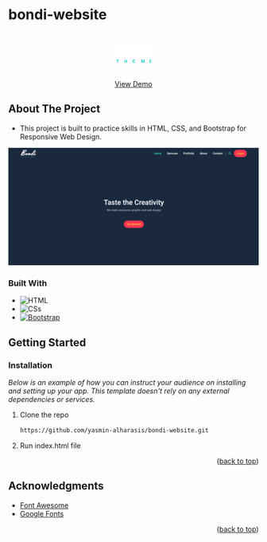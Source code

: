 # bondi-website

<a id="readme-top"></a>



<!-- PROJECT LOGO -->
<br />
<div align="center">
  <a href="https://github.com/othneildrew/Best-README-Template">
    <img src="images/bondiLogo.png" alt="Logo">
  </a>
  <p align="center">
  <br/>
    <a href="https://github.com/othneildrew/Best-README-Template">View Demo</a>
  </p>
</div>

<!-- ABOUT THE PROJECT -->
## About The Project
- This project is built to practice skills in HTML, CSS, and Bootstrap for Responsive Web Design.

[![Product Name Screen Shot][product-screenshot]](images/screenShot.png)

### Built With

* ![HTML][HTML.com] &nbsp;
* ![CSs][Css.com] &nbsp;
* [![Bootstrap][Bootstrap.com]][Bootstrap-url]


<!-- GETTING STARTED -->
## Getting Started

### Installation

_Below is an example of how you can instruct your audience on installing and setting up your app. This template doesn't rely on any external dependencies or services._

1. Clone the repo
   ```sh
   https://github.com/yasmin-alharasis/bondi-website.git
   ```
2. Run index.html file 

<p align="right">(<a href="#readme-top">back to top</a>)</p>


<!-- ACKNOWLEDGMENTS -->
## Acknowledgments


* [Font Awesome](https://fontawesome.com)
* [Google Fonts](https://fonts.google.com/)
<p align="right">(<a href="#readme-top">back to top</a>)</p>



<!-- MARKDOWN LINKS & IMAGES -->
<!-- https://www.markdownguide.org/basic-syntax/#reference-style-links -->
[Bootstrap.com]: https://img.shields.io/badge/Bootstrap-563D7C?style=for-the-badge&logo=bootstrap&logoColor=white
[Bootstrap-url]: https://getbootstrap.com

[HTML.com]: https://img.shields.io/badge/HTML-e34f26?style=for-the-badge&logo=HTML
[Css.com]: https://img.shields.io/badge/CSS-347aeb?style=for-the-badge&logo=CSS
[product-screenshot]: images/screenshot.png
